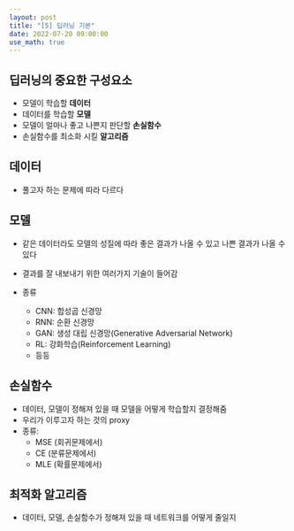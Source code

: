 ```yaml
---
layout: post
title: "[5] 딥러닝 기본"
date: 2022-07-20 09:00:00
use_math: true
---
```


## 딥러닝의 중요한 구성요소

- 모델이 학습할 **데이터**
- 데이터를 학습할 **모델**
- 모델이 얼마나 좋고 나쁜지 판단할 **손실함수**
- 손실함수를 최소화 시킬 **알고리즘**



## 데이터

- 풀고자 하는 문제에 따라 다르다



## 모델

- 같은 데이터라도 모델의 성질에 따라 좋은 결과가 나올 수 있고 나쁜 결과가 나올 수 있다

- 결과를 잘 내보내기 위한 여러가지 기술이 들어감
- 종류
  - CNN: 합성곱 신경망
  - RNN: 순환 신경망
  - GAN: 생성 대립 신경망(Generative Adversarial Network)
  - RL: 강화학습(Reinforcement Learning)
  - 등등



## 손실함수

- 데이터, 모델이 정해져 있을 때 모델을 어떻게 학습할지 결정해줌
- 우리가 이루고자 하는 것의 proxy
- 종류: 
  - MSE  (회귀문제에서)
  -  CE    (분류문제에서)
  -  MLE (확률문제에서)



## 최적화 알고리즘

- 데이터, 모델, 손실함수가 정해져 있을 때 네트워크를 어떻게 줄일지

  



